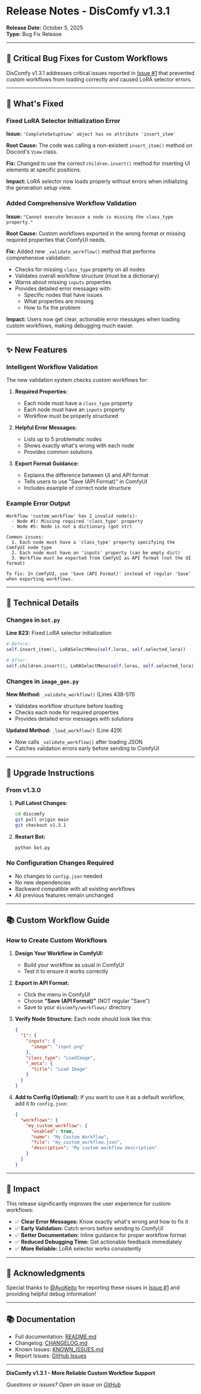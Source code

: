 # Release Notes - DisComfy v1.3.1

**Release Date:** October 5, 2025  
**Type:** Bug Fix Release

---

## 🐛 Critical Bug Fixes for Custom Workflows

DisComfy v1.3.1 addresses critical issues reported in [Issue #1](https://github.com/jmpijll/discomfy/issues/1) that prevented custom workflows from loading correctly and caused LoRA selector errors.

---

## 🔧 What's Fixed

### Fixed LoRA Selector Initialization Error
**Issue:** `'CompleteSetupView' object has no attribute 'insert_item'`

**Root Cause:** The code was calling a non-existent `insert_item()` method on Discord's `View` class.

**Fix:** Changed to use the correct `children.insert()` method for inserting UI elements at specific positions.

**Impact:** LoRA selector now loads properly without errors when initializing the generation setup view.

### Added Comprehensive Workflow Validation
**Issue:** `"Cannot execute because a node is missing the class_type property."`

**Root Cause:** Custom workflows exported in the wrong format or missing required properties that ComfyUI needs.

**Fix:** Added new `_validate_workflow()` method that performs comprehensive validation:
- Checks for missing `class_type` property on all nodes
- Validates overall workflow structure (must be a dictionary)
- Warns about missing `inputs` properties
- Provides detailed error messages with:
  - Specific nodes that have issues
  - What properties are missing
  - How to fix the problem

**Impact:** Users now get clear, actionable error messages when loading custom workflows, making debugging much easier.

---

## ✨ New Features

### Intelligent Workflow Validation
The new validation system checks custom workflows for:

1. **Required Properties:**
   - Each node must have a `class_type` property
   - Each node must have an `inputs` property
   - Workflow must be properly structured

2. **Helpful Error Messages:**
   - Lists up to 5 problematic nodes
   - Shows exactly what's wrong with each node
   - Provides common solutions

3. **Export Format Guidance:**
   - Explains the difference between UI and API format
   - Tells users to use "Save (API Format)" in ComfyUI
   - Includes example of correct node structure

### Example Error Output
```
Workflow 'custom_workflow' has 2 invalid node(s):
  - Node #1: Missing required 'class_type' property
  - Node #5: Node is not a dictionary (got str)

Common issues:
  1. Each node must have a 'class_type' property specifying the ComfyUI node type
  2. Each node must have an 'inputs' property (can be empty dict)
  3. Workflow must be exported from ComfyUI as API format (not the UI format)

To fix: In ComfyUI, use 'Save (API Format)' instead of regular 'Save' when exporting workflows.
```

---

## 📝 Technical Details

### Changes in `bot.py`
**Line 823:** Fixed LoRA selector initialization
```python
# Before:
self.insert_item(1, LoRASelectMenu(self.loras, self.selected_lora))

# After:
self.children.insert(1, LoRASelectMenu(self.loras, self.selected_lora))
```

### Changes in `image_gen.py`
**New Method:** `_validate_workflow()` (Lines 438-511)
- Validates workflow structure before loading
- Checks each node for required properties
- Provides detailed error messages with solutions

**Updated Method:** `_load_workflow()` (Line 429)
- Now calls `_validate_workflow()` after loading JSON
- Catches validation errors early before sending to ComfyUI

---

## 🚀 Upgrade Instructions

### From v1.3.0

1. **Pull Latest Changes:**
   ```bash
   cd discomfy
   git pull origin main
   git checkout v1.3.1
   ```

2. **Restart Bot:**
   ```bash
   python bot.py
   ```

### No Configuration Changes Required
- No changes to `config.json` needed
- No new dependencies
- Backward compatible with all existing workflows
- All previous features remain unchanged

---

## 📚 Custom Workflow Guide

### How to Create Custom Workflows

1. **Design Your Workflow in ComfyUI:**
   - Build your workflow as usual in ComfyUI
   - Test it to ensure it works correctly

2. **Export in API Format:**
   - Click the menu in ComfyUI
   - Choose **"Save (API Format)"** (NOT regular "Save")
   - Save to your `discomfy/workflows/` directory

3. **Verify Node Structure:**
   Each node should look like this:
   ```json
   {
     "1": {
       "inputs": {
         "image": "input.png"
       },
       "class_type": "LoadImage",
       "_meta": {
         "title": "Load Image"
       }
     }
   }
   ```

4. **Add to Config (Optional):**
   If you want to use it as a default workflow, add it to `config.json`:
   ```json
   {
     "workflows": {
       "my_custom_workflow": {
         "enabled": true,
         "name": "My Custom Workflow",
         "file": "my_custom_workflow.json",
         "description": "My custom workflow description"
       }
     }
   }
   ```

---

## 🎯 Impact

This release significantly improves the user experience for custom workflows:

- ✅ **Clear Error Messages:** Know exactly what's wrong and how to fix it
- ✅ **Early Validation:** Catch errors before sending to ComfyUI
- ✅ **Better Documentation:** Inline guidance for proper workflow format
- ✅ **Reduced Debugging Time:** Get actionable feedback immediately
- ✅ **More Reliable:** LoRA selector works consistently

---

## 🙏 Acknowledgments

Special thanks to [@AyoKeito](https://github.com/AyoKeito) for reporting these issues in [Issue #1](https://github.com/jmpijll/discomfy/issues/1) and providing helpful debug information!

---

## 📚 Documentation

- Full documentation: [README.md](README.md)
- Changelog: [CHANGELOG.md](CHANGELOG.md)
- Known Issues: [KNOWN_ISSUES.md](KNOWN_ISSUES.md)
- Report Issues: [GitHub Issues](https://github.com/jmpijll/discomfy/issues)

---

**DisComfy v1.3.1 - More Reliable Custom Workflow Support**

*Questions or issues? Open an issue on [GitHub](https://github.com/jmpijll/discomfy/issues)*

